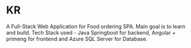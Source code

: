 # KR
A Full-Stack Web Application for Food ordering SPA. Main goal is to learn and build. Tech Stack used - Java Springboot for backend, Angular + primeng for frontend and Azure SQL Server for Database. 
